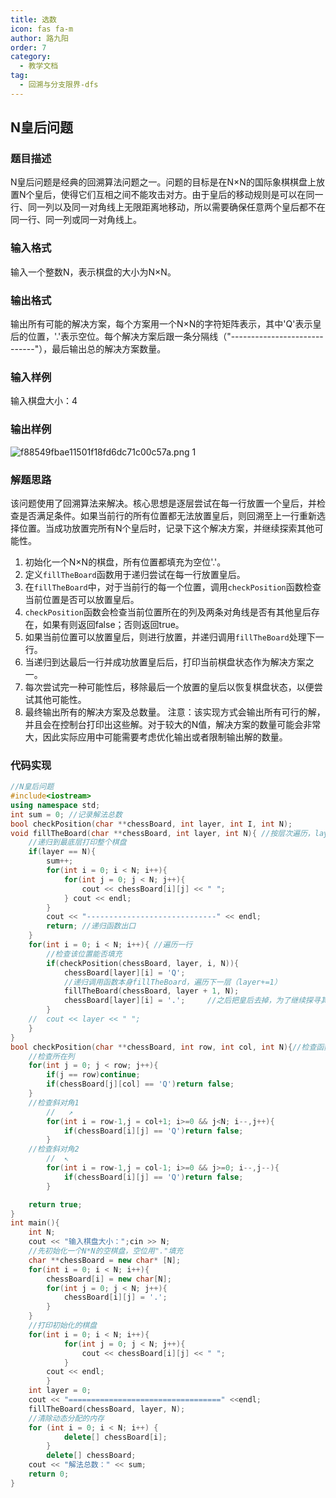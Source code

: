 ```yaml
---
title: 选数
icon: fas fa-m
author: 路九阳
order: 7
category:
  - 教学文档
tag:
  - 回溯与分支限界-dfs
---
```


## N皇后问题
### 题目描述 
N皇后问题是经典的回溯算法问题之一。问题的目标是在N×N的国际象棋棋盘上放置N个皇后，使得它们互相之间不能攻击对方。由于皇后的移动规则是可以在同一行、同一列以及同一对角线上无限距离地移动，所以需要确保任意两个皇后都不在同一行、同一列或同一对角线上。 
###  输入格式
输入一个整数N，表示棋盘的大小为N×N。 
###  输出格式
输出所有可能的解决方案，每个方案用一个N×N的字符矩阵表示，其中'Q'表示皇后的位置，'.'表示空位。每个解决方案后跟一条分隔线（"-----------------------------"），最后输出总的解决方案数量。
### 输入样例

输入棋盘大小：4

### 输出样例
![![f88549fbae11501f18fd6dc71c00c57a.png]() 1](https://oss.docs.z-xin.net/e13245c2bb0d4d674b5b37a4df2e236894e0cd32f6b1109a71a26d6fe16843ad.png)  






### 解题思路
该问题使用了回溯算法来解决。核心思想是逐层尝试在每一行放置一个皇后，并检查是否满足条件。如果当前行的所有位置都无法放置皇后，则回溯至上一行重新选择位置。当成功放置完所有N个皇后时，记录下这个解决方案，并继续探索其他可能性。
1. 初始化一个N×N的棋盘，所有位置都填充为空位'.'。
2. 定义`fillTheBoard`函数用于递归尝试在每一行放置皇后。
3. 在`fillTheBoard`中，对于当前行的每一个位置，调用`checkPosition`函数检查当前位置是否可以放置皇后。
4. `checkPosition`函数会检查当前位置所在的列及两条对角线是否有其他皇后存在，如果有则返回false；否则返回true。
5. 如果当前位置可以放置皇后，则进行放置，并递归调用`fillTheBoard`处理下一行。
6. 当递归到达最后一行并成功放置皇后后，打印当前棋盘状态作为解决方案之一。
7. 每次尝试完一种可能性后，移除最后一个放置的皇后以恢复棋盘状态，以便尝试其他可能性。
8. 最终输出所有的解决方案及总数量。 注意：该实现方式会输出所有可行的解，并且会在控制台打印出这些解。对于较大的N值，解决方案的数量可能会非常大，因此实际应用中可能需要考虑优化输出或者限制输出解的数量。

### 代码实现
```cpp
//N皇后问题
#include<iostream>
using namespace std;
int sum = 0; //记录解法总数
bool checkPosition(char **chessBoard, int layer, int I, int N);
void fillTheBoard(char **chessBoard, int layer, int N){ //按层次遍历，layer表示当前层数
	//递归到最底层打印整个棋盘
	if(layer == N){
		sum++;
		for(int i = 0; i < N; i++){
			for(int j = 0; j < N; j++){
				cout << chessBoard[i][j] << " ";
			} cout << endl;
		}
		cout << "-----------------------------" << endl;
		return; //递归函数出口
	}
	for(int i = 0; i < N; i++){ //遍历一行
		//检查该位置能否填充
		if(checkPosition(chessBoard, layer, i, N)){
			chessBoard[layer][i] = 'Q';
			//递归调用函数本身fillTheBoard，遍历下一层（layer+=1）
			fillTheBoard(chessBoard, layer + 1, N);
			chessBoard[layer][i] = '.';		//之后把皇后去掉，为了继续探寻其他可能性
		}
	//	cout << layer << " ";
	}
}
bool checkPosition(char **chessBoard, int row, int col, int N){//检查函数，判断[layer, I]是否可以填充
	//检查所在列
	for(int j = 0; j < row; j++){
		if(j == row)continue;
		if(chessBoard[j][col] == 'Q')return false;
	}
	//检查斜对角1
		//   ↗
		for(int i = row-1,j = col+1; i>=0 && j<N; i--,j++){
			if(chessBoard[i][j] == 'Q')return false;
		}
	//检查斜对角2
        //  ↖
		for(int i = row-1,j = col-1; i>=0 && j>=0; i--,j--){
			if(chessBoard[i][j] == 'Q')return false;
		}

	return true;
}
int main(){
	int N;
	cout << "输入棋盘大小：";cin >> N;
	//先初始化一个N*N的空棋盘，空位用"."填充
	char **chessBoard = new char* [N];
	for(int i = 0; i < N; i++){
		chessBoard[i] = new char[N];
		for(int j = 0; j < N; j++){
			chessBoard[i][j] = '.';
		}
	}
	//打印初始化的棋盘
	for(int i = 0; i < N; i++){
			for(int j = 0; j < N; j++){
				cout << chessBoard[i][j] << " ";
			}
		cout << endl;
		}
	int layer = 0;
	cout << "==================================" <<endl;
	fillTheBoard(chessBoard, layer, N);	
	//清除动态分配的内存
	for (int i = 0; i < N; i++) {
	        delete[] chessBoard[i];
	    }
	    delete[] chessBoard;
	cout << "解法总数：" << sum;
	return 0;
}
```



